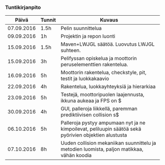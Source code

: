### Tuntikirjanpito
Päivä | Tunnit | Kuvaus
------- | ------- | -------
07.09.2016 | 1.5h | Pelin suunnittelua
09.09.2016 | 1h | Projektin ja repon luonti
15.09.2016 | 1.5h | Maven+LWJGL säätöä. Luovutus LWJGL suhteen.
15.09.2016 | 3h | Pelifyssan opiskelua ja moottorin peruselementtien rakentelua.
16.09.2016 | 5h | Moottorin rakentelua, checkstyle, pit, testit ja luokkakaavio
22.09.2016 | 4h | Rakentelua, luokkayhteyksiä ja hierarkiaa
23.09.2016 | 5h | Testejä, moottoripuolen laajennusta, ikkuna aukeaa ja FPS on $
30.09.2016 | 4h | GUI, palleroja liikkellä, paremman prediktiivisen collision s$
06.10.2016 | 5h | Palleroja pystyy ampumaan nyt ja ne kimpoilevat, peliluupin säätöä sekä pyörivien objektien alustusta
07.10.2016 | 8h | Uuden collision mekaniikan suunnittelu ja metodien luomista, paljon matikkaa, vähän koodia
